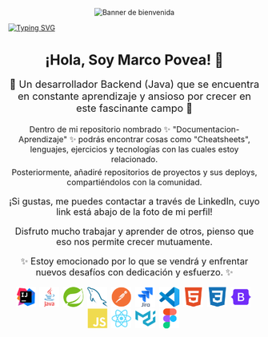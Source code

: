 <p align="center">
  <img src="https://i.imgur.com/tYMcovG.png" alt="Banner de bienvenida">
</p>

<a href="https://git.io/typing-svg"><img src="https://readme-typing-svg.demolab.com?font=Fira+Code&pause=1000&color=29D62D&center=true&width=1050&lines=%C2%A1Hola%2C+Bienvenid@+a+mi+perfil+de+github%F0%9F%91%8B%F0%9F%92%BB!;Gracias+por+su+tiempo+%3A)" alt="Typing SVG" /></a>
<h1 align="center">
    ¡Hola, Soy Marco Povea! 👋
</h1>

<p align="center" style="font-size: 20px;">
    🚀 Un desarrollador Backend (Java) que se encuentra en constante aprendizaje y ansioso por crecer en este fascinante campo 🚀
</p>

<p align="center" style="font-size: 16px;">
    Dentro de mi repositorio nombrado ✨ "Documentacion-Aprendizaje" ✨ podrás encontrar cosas como "Cheatsheets", lenguajes, ejercicios y tecnologías con las cuales estoy relacionado.
</p>

<p align="center" style="font-size: 16px; margin-top: -10px;">
    Posteriormente, añadiré repositorios de proyectos y sus deploys, compartiéndolos con la comunidad.
</p>

<p align="center" style="font-size: 18px;">
    ¡Si gustas, me puedes contactar a través de LinkedIn, cuyo link está abajo de la foto de mi perfil!
</p>

<p align="center" style="font-size: 18px;">
    Disfruto mucho trabajar y aprender de otros, pienso que eso nos permite crecer mutuamente.
</p>

<p align="center" style="font-size: 18px;">
    ✨ Estoy emocionado por lo que se vendrá y enfrentar nuevos desafíos con dedicación y esfuerzo. ✨
</p>


<div align="center">
    <img src="https://github.com/devicons/devicon/blob/master/icons/intellij/intellij-original.svg" title="Intellij" alt="Intellij" width="40px" height="40px" />&nbsp;
    <img src="https://github.com/devicons/devicon/blob/master/icons/java/java-original-wordmark.svg" title="java" alt="java" width="40px" height="40px" />&nbsp;
    <img src="https://github.com/devicons/devicon/blob/master/icons/spring/spring-original.svg" title="spring" alt="spring" width="40px" height="40px" />&nbsp;
    <img src="https://github.com/devicons/devicon/blob/master/icons/mysql/mysql-original.svg" title="mysql" alt="mysql" width="40px" height="40px" />&nbsp;
    <img src="https://github.com/devicons/devicon/blob/master/icons/postman/postman-original.svg" title="postman" alt="postman" width="40px" height="40px" />&nbsp;
    <img src="https://github.com/devicons/devicon/blob/master/icons/jira/jira-original-wordmark.svg" title="jira" alt="jira" width="40px" height="40px" />&nbsp;
    <img src="https://github.com/devicons/devicon/blob/master/icons/vscode/vscode-original.svg" title="vscode" alt="vscode" width="40px" height="40px" />&nbsp;
    <img src="https://github.com/devicons/devicon/blob/master/icons/html5/html5-plain.svg" title="html5" alt="html5" width="40px" height="40px" />&nbsp;
    <img src="https://github.com/devicons/devicon/blob/master/icons/css3/css3-plain.svg" title="css3" alt="css3" width="40px" height="40px" />&nbsp;
    <img src="https://github.com/devicons/devicon/blob/master/icons/bootstrap/bootstrap-plain.svg" title="bootstrap" alt="bootstrap" width="40px" height="40px" />&nbsp;
    <img src="https://github.com/devicons/devicon/blob/master/icons/javascript/javascript-plain.svg" title="javascript" alt="javascript" width="40px" height="40px" />&nbsp;
    <img src="https://github.com/devicons/devicon/blob/master/icons/react/react-original.svg" title="react" alt="react" width="40px" height="40px" />&nbsp;
    <img src="https://github.com/devicons/devicon/blob/master/icons/materialui/materialui-plain.svg" title="mui" alt="mui" width="40px" height="40px" />&nbsp;
    <img src="https://github.com/devicons/devicon/blob/master/icons/figma/figma-original.svg" title="figma" alt="figma" width="40px" height="40px" />&nbsp;  
</div>


